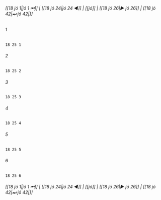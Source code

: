 
###### [[18 jó 1|jó 1 ⏮]] | [[18 jó 24|jó 24 ◀]] | [[jó]] | [[18 jó 26|▶ jó 26]] | [[18 jó 42|⏭ jó 42|]]

###### 1
``` verse
18 25 1 
```
###### 2
``` verse
18 25 2 
```
###### 3
``` verse
18 25 3 
```
###### 4
``` verse
18 25 4 
```
###### 5
``` verse
18 25 5 
```
###### 6
``` verse
18 25 6 
```

###### [[18 jó 1|jó 1 ⏮]] | [[18 jó 24|jó 24 ◀]] | [[jó]] | [[18 jó 26|▶ jó 26]] | [[18 jó 42|⏭ jó 42|]]

